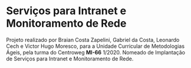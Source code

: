 # Serviços para Intranet e Monitoramento de Rede
Projeto realizado por Braian Costa Zapelini, Gabriel da Costa, Leonardo Cech e Victor Hugo Moresco, 
para a Unidade Curricular de Metodologias Ágeis, pela turma do Centroweg __MI-66__ 1/2020. Nomeado de
Implantação de Serviços para Intranet e Monitoramento de Rede.
